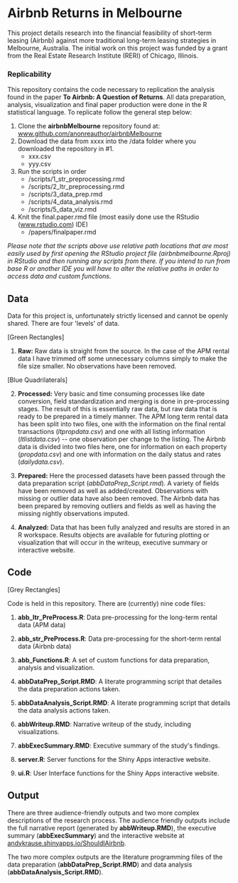 # Airbnb Returns in Melbourne 

This project details research into the financial feasibility of short-term leasing (Airbnb) against more traditional long-term leasing strategies in Melbourne, Australia.   The initial work on this project was funded by a grant from the Real Estate Research Institute (RERI) of Chicago, Illinois. 

### Replicability

This repository contains the code necessary to replication the analysis found in the paper **To Airbnb: A Question of Returns**.  All data preparation, analysis, visualization and final paper production were done in the R statistical language.  To replicate follow the general step below:

1. Clone the **airbnbMelbourne** repository found at: www.github.com/anonreauthor/airbnbMelbourne
2. Download the data from xxxx into the /data folder where you downloaded the repository in #1. 
    *  xxx.csv
    *  yyy.csv
3. Run the scripts in order
    * /scripts/1_str_preprocessing.rmd
    * /scripts/2_ltr_preprocessing.rmd
    * /scripts/3_data_prep.rmd
    * /scripts/4_data_analysis.rmd
    * /scripts/5_data_viz.rmd
4. Knit the final.paper.rmd file (most easily done use the RStudio (www.rstudio.com) IDE)
    * /papers/finalpaper.rmd

*Please note that the scripts above use relative path locations that are most easily used by first opening the RStudio project file (airbnbmelbourne.Rproj) in RStudio and then running any scripts from there. If you intend to run from base R or another IDE you will have to alter the relative paths in order to access data and custom functions.* 












## Data

Data for this project is, unfortunately strictly licensed and cannot be openly shared.  There are four 'levels' of data.

[Green Rectangles]

1. **Raw:**  Raw data is straight from the source.  In the case of the APM rental data I have trimmed off some unnecessary columns simply to make the file size smaller.  No observations have been removed. 

[Blue Quadrilaterals]

2. **Processed:** Very basic and time consuming processes like date conversion, field standardization and merging is done in pre-processing stages.  The result of this is essentially raw data, but raw data that is ready to be prepared in a timely manner. The APM long term rental data has been split into two files, one with the information on the final rental transactions (*ltpropdata.csv*) and one with all listing information (*ltlistdata.csv*) -- one observation per change to the listing. The Airbnb data is divided into two files here, one for information on each property (*propdata.csv*) and one with information on the daily status and rates (*dailydata.csv*).

3. **Prepared:**  Here the processed datasets have been passed through the data preparation script (*abbDataPrep_Script.rmd*).  A variety of fields have been removed as well as added/created.  Observations with missing or outlier data have also been removed.  The Airbnb data has been prepared by removing outliers and fields as well as having the missing nightly observations imputed.

4. **Analyzed:** Data that has been fully analyzed and results are stored in an R workspace.  Results objects are available for futuring plotting or visualization that will occur in the writeup, executive summary or interactive website. 

## Code

[Grey Rectangles]

Code is held in this repository. There are (currently) nine code files:

1. **abb_ltr_PreProcess.R**:  Data pre-processing for the long-term rental data (APM data)

2. **abb_str_PreProcess.R**: Data pre-processing for the short-term rental data (Airbnb data)

3. **abb_Functions.R**: A set of custom functions for data preparation, analysis and visualization.

4. **abbDataPrep_Script.RMD**:  A literate programming script that detailes the data preparation actions taken. 

5. **abbDataAnalysis_Script.RMD**: A literate programming script that details the data analysis actions taken. 

6. **abbWriteup.RMD**: Narrative writeup of the study, including visualizations.  

7. **abbExecSummary.RMD**: Executive summary of the study's findings.  

8. **server.R**: Server functions for the Shiny Apps interactive website.

9. **ui.R**: User Interface functions for the Shiny Apps interactive website. 

## Output

There are three audience-friendly outputs and two more complex descriptions of the research process.  The audience friendly outputs include the full narrative report (generated by **abbWriteup.RMD**), the executive summary (**abbExecSummary**) and the interactive website at [andykrause.shinyapps.io/ShouldIAirbnb](https://andykrause.shinyapps.io/ShouldIAirbnb).

The two more complex outputs are the literature programming files of the data preparation (**abbDataPrep_Script.RMD**) and data analysis (**abbDataAnalysis_Script.RMD**).

